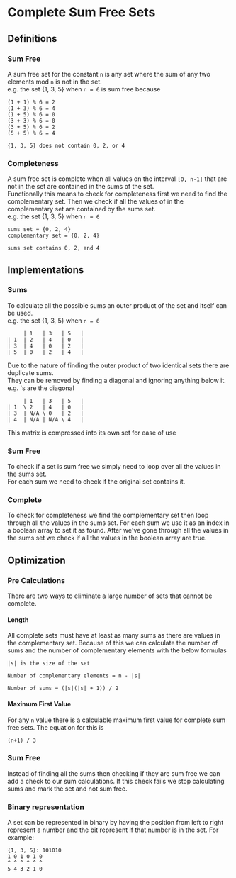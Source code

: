 # Complete Sum Free Sets

## Definitions
### Sum Free
A sum free set for the constant `n` is any set where the sum of any two elements mod `n` is not in the set. <br>
e.g. the set {1, 3, 5} when `n = 6` is sum free because
```
(1 + 1) % 6 = 2
(1 + 3) % 6 = 4
(1 + 5) % 6 = 0
(3 + 3) % 6 = 0
(3 + 5) % 6 = 2
(5 + 5) % 6 = 4

{1, 3, 5} does not contain 0, 2, or 4
```

### Completeness
A sum free set is complete when all values on the interval `[0, n-1]` that are not in the set are contained in the sums of the set. <br>
Functionally this means to check for completeness first we need to find the complementary set. Then we check if all the values of in the complementary set are contained by the sums set. <br>
e.g. the set {1, 3, 5} when `n = 6`
```
sums set = {0, 2, 4}
complementary set = {0, 2, 4}

sums set contains 0, 2, and 4
```


## Implementations
### Sums
To calculate all the possible sums an outer product of the set and itself can be used. <br>
e.g. the set {1, 3, 5} when `n = 6`
```
     | 1   | 3   | 5   |
| 1  | 2   | 4   | 0   |
| 3  | 4   | 0   | 2   |
| 5  | 0   | 2   | 4   |
```
Due to the nature of finding the outer product of two identical sets there are duplicate sums. <br>
They can be removed by finding a diagonal and ignoring anything below it. <br>
e.g. \'s are the diagonal
```
     | 1   | 3   | 5   |
| 1  \ 2   | 4   | 0   |
| 3  | N/A \ 0   | 2   |
| 4  | N/A | N/A \ 4   |
```
This matrix is compressed into its own set for ease of use

### Sum Free
To check if a set is sum free we simply need to loop over all the values in the sums set. <br>
For each sum we need to check if the original set contains it.

### Complete
To check for completeness we find the complementary set then loop through all the values in the sums set.
For each sum we use it as an index in a boolean array to set it as found.
After we've gone through all the values in the sums set we check if all the values in the boolean array are true.


## Optimization
### Pre Calculations
There are two ways to eliminate a large number of sets that cannot be complete.
#### Length
All complete sets must have at least as many sums as there are values in the complementary set.
Because of this we can calculate the number of sums and the number of complementary elements with the below formulas
```
|s| is the size of the set

Number of complementary elements = n - |s|

Number of sums = (|s|(|s| + 1)) / 2
```

#### Maximum First Value
For any `n` value there is a calculable maximum first value for complete sum free sets.
The equation for this is
```
(n+1) / 3
```

### Sum Free
Instead of finding all the sums then checking if they are sum free we can add a check to our sum calculations. If this check fails we stop calculating sums and mark the set and not sum free.


### Binary representation
A set can be represented in binary by having the position from left to right represent a number and the bit represent if that number is in the set. For example:
```
{1, 3, 5}: 101010
1 0 1 0 1 0
^ ^ ^ ^ ^ ^
5 4 3 2 1 0
```

